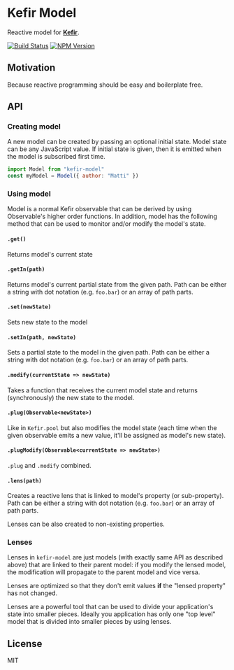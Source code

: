# Kefir Model

Reactive model for **[Kefir](https://github.com/rpominov/kefir)**.

[![Build Status](https://img.shields.io/travis/milankinen/kefir-model.svg?style=flat-square)](https://travis-ci.org/milankinen/kefir-model)
[![NPM Version](https://img.shields.io/npm/v/kefir-model.svg?style=flat-square)](https://www.npmjs.com/package/kefir-model)

## Motivation

Because reactive programming should be easy and boilerplate free.

## API

### Creating model

A new model can be created by passing an optional initial state. Model
state can be any JavaScript value. If initial state is given, then it
is emitted when the model is subscribed first time.

```javascript
import Model from "kefir-model"
const myModel = Model({ author: "Matti" })
```


### Using model

Model is a normal Kefir observable that can be derived by using Observable's
higher order functions. In addition, model has the following method that
can be used to monitor and/or modify the model's state.

#### `.get()`

Returns model's current state

#### `.getIn(path)`

Returns model's current partial state from the given path. Path can be either 
a string with dot notation (e.g. `foo.bar`) or an array of path parts.

#### `.set(newState)`

Sets new state to the model

#### `.setIn(path, newState)`

Sets a partial state to the model in the given path. Path can be either
a string with dot notation (e.g. `foo.bar`) or an array of path parts.

#### `.modify(currentState => newState)`

Takes a function that receives the current model state and returns
(synchronously) the new state to the model.

#### `.plug(Observable<newState>)`

Like in `Kefir.pool` but also modifies the model state (each time when
the given observable emits a new value, it'll be assigned as model's
new state).

#### `.plugModify(Observable<currentState => newState>)`

`.plug` and `.modify` combined.

#### `.lens(path)`

Creates a reactive lens that is linked to model's property (or 
sub-property). Path can be either a string with dot notation (e.g. `foo.bar`) 
or an array of path parts.

Lenses can be also created to non-existing properties.


### Lenses

Lenses in `kefir-model` are just models (with exactly same API as described
above) that are linked to their parent model: if you modify the lensed model,
the modification will propagate to the parent model and vice versa.

Lenses are optimized so that they don't emit values **if** the "lensed property" 
has not changed. 

Lenses are a powerful tool that can be used to divide your application's state
into smaller pieces. Ideally you application has only one "top level" model
that is divided into smaller pieces by using lenses.


## License

MIT


